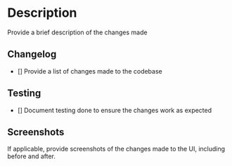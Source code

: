 # Description

Provide a brief description of the changes made

## Changelog

- [] Provide a list of changes made to the codebase

## Testing

- [] Document testing done to ensure the changes work as expected

## Screenshots

If applicable, provide screenshots of the changes made to the UI, including before and after.
